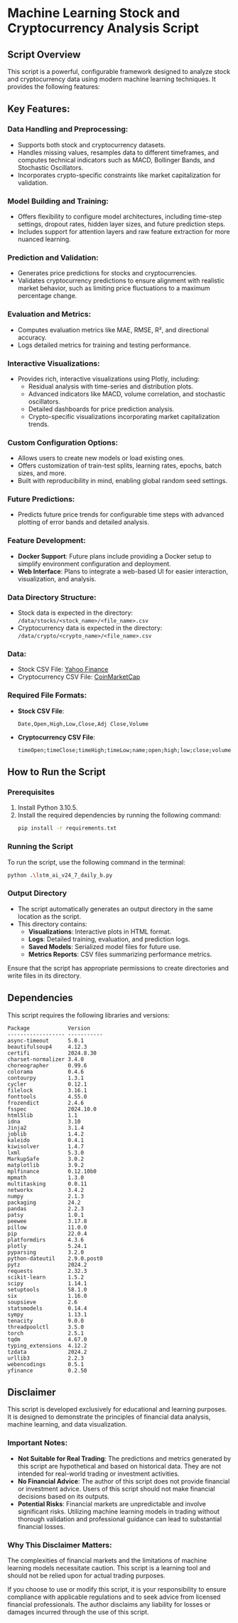 # Machine Learning Stock and Cryptocurrency Analysis Script

## Script Overview

This script is a powerful, configurable framework designed to analyze stock and cryptocurrency data using modern machine learning techniques. It provides the following features:

## Key Features:

### Data Handling and Preprocessing:
- Supports both stock and cryptocurrency datasets.
- Handles missing values, resamples data to different timeframes, and computes technical indicators such as MACD, Bollinger Bands, and Stochastic Oscillators.
- Incorporates crypto-specific constraints like market capitalization for validation.

### Model Building and Training:
- Offers flexibility to configure model architectures, including time-step settings, dropout rates, hidden layer sizes, and future prediction steps.
- Includes support for attention layers and raw feature extraction for more nuanced learning.

### Prediction and Validation:
- Generates price predictions for stocks and cryptocurrencies.
- Validates cryptocurrency predictions to ensure alignment with realistic market behavior, such as limiting price fluctuations to a maximum percentage change.

### Evaluation and Metrics:
- Computes evaluation metrics like MAE, RMSE, R², and directional accuracy.
- Logs detailed metrics for training and testing performance.

### Interactive Visualizations:
- Provides rich, interactive visualizations using Plotly, including:
  - Residual analysis with time-series and distribution plots.
  - Advanced indicators like MACD, volume correlation, and stochastic oscillators.
  - Detailed dashboards for price prediction analysis.
  - Crypto-specific visualizations incorporating market capitalization trends.

### Custom Configuration Options:
- Allows users to create new models or load existing ones.
- Offers customization of train-test splits, learning rates, epochs, batch sizes, and more.
- Built with reproducibility in mind, enabling global random seed settings.

### Future Predictions:
- Predicts future price trends for configurable time steps with advanced plotting of error bands and detailed analysis.

### Feature Development:
- **Docker Support**: Future plans include providing a Docker setup to simplify environment configuration and deployment.
- **Web Interface**: Plans to integrate a web-based UI for easier interaction, visualization, and analysis.

### Data Directory Structure:
- Stock data is expected in the directory: `/data/stocks/<stock_name>/<file_name>.csv`
- Cryptocurrency data is expected in the directory: `/data/crypto/<crypto_name>/<file_name>.csv`

### Data:
- Stock CSV File: [Yahoo Finance](https://finance.yahoo.com/)
- Cryptocurrency CSV File: [CoinMarketCap](https://coinmarketcap.com/)

### Required File Formats:
- **Stock CSV File**:
  ```
  Date,Open,High,Low,Close,Adj Close,Volume
  ```
- **Cryptocurrency CSV File**:
  ```
  timeOpen;timeClose;timeHigh;timeLow;name;open;high;low;close;volume;marketCap;timestamp
  ```

## How to Run the Script

### Prerequisites
1. Install Python 3.10.5.
2. Install the required dependencies by running the following command:
   ```bash
   pip install -r requirements.txt
   ```

### Running the Script
To run the script, use the following command in the terminal:
```bash
python .\lstm_ai_v24_7_daily_b.py
```

### Output Directory
- The script automatically generates an output directory in the same location as the script. 
- This directory contains:
  - **Visualizations**: Interactive plots in HTML format.
  - **Logs**: Detailed training, evaluation, and prediction logs.
  - **Saved Models**: Serialized model files for future use.
  - **Metrics Reports**: CSV files summarizing performance metrics.

Ensure that the script has appropriate permissions to create directories and write files in its directory.

## Dependencies

This script requires the following libraries and versions:

```plaintext
Package            Version
------------------ -----------
async-timeout      5.0.1
beautifulsoup4     4.12.3
certifi            2024.8.30
charset-normalizer 3.4.0
choreographer      0.99.6
colorama           0.4.6
contourpy          1.3.1
cycler             0.12.1
filelock           3.16.1
fonttools          4.55.0
frozendict         2.4.6
fsspec             2024.10.0
html5lib           1.1
idna               3.10
Jinja2             3.1.4
joblib             1.4.2
kaleido            0.4.1
kiwisolver         1.4.7
lxml               5.3.0
MarkupSafe         3.0.2
matplotlib         3.9.2
mplfinance         0.12.10b0
mpmath             1.3.0
multitasking       0.0.11
networkx           3.4.2
numpy              2.1.3
packaging          24.2
pandas             2.2.3
patsy              1.0.1
peewee             3.17.8
pillow             11.0.0
pip                22.0.4
platformdirs       4.3.6
plotly             5.24.1
pyparsing          3.2.0
python-dateutil    2.9.0.post0
pytz               2024.2
requests           2.32.3
scikit-learn       1.5.2
scipy              1.14.1
setuptools         58.1.0
six                1.16.0
soupsieve          2.6
statsmodels        0.14.4
sympy              1.13.1
tenacity           9.0.0
threadpoolctl      3.5.0
torch              2.5.1
tqdm               4.67.0
typing_extensions  4.12.2
tzdata             2024.2
urllib3            2.2.3
webencodings       0.5.1
yfinance           0.2.50
```

## Disclaimer

This script is developed exclusively for educational and learning purposes. It is designed to demonstrate the principles of financial data analysis, machine learning, and data visualization.

### Important Notes:
- **Not Suitable for Real Trading**: The predictions and metrics generated by this script are hypothetical and based on historical data. They are not intended for real-world trading or investment activities.
- **No Financial Advice**: The author of this script does not provide financial or investment advice. Users of this script should not make financial decisions based on its outputs.
- **Potential Risks**: Financial markets are unpredictable and involve significant risks. Utilizing machine learning models in trading without thorough validation and professional guidance can lead to substantial financial losses.

### Why This Disclaimer Matters:
The complexities of financial markets and the limitations of machine learning models necessitate caution. This script is a learning tool and should not be relied upon for actual trading purposes.

If you choose to use or modify this script, it is your responsibility to ensure compliance with applicable regulations and to seek advice from licensed financial professionals. The author disclaims any liability for losses or damages incurred through the use of this script.
